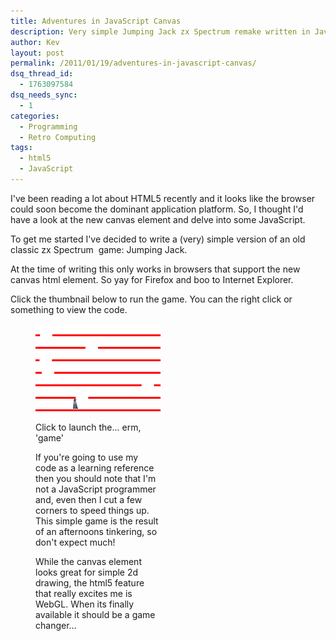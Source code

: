 ```yaml
---
title: Adventures in JavaScript Canvas
description: Very simple Jumping Jack zx Spectrum remake written in JavaScript. Written as a programming learning exercise.
author: Kev
layout: post
permalink: /2011/01/19/adventures-in-javascript-canvas/
dsq_thread_id:
  - 1763097584
dsq_needs_sync:
  - 1
categories:
  - Programming
  - Retro Computing
tags:
  - html5
  - JavaScript
---
```

I've been reading a lot about HTML5 recently and it looks like the browser could soon become the dominant application platform. So, I thought I'd have a look at the new canvas element and delve into some JavaScript.

To get me started I've decided to write a (very) simple version of an old classic zx Spectrum  game: Jumping Jack.

At the time of writing this only works in browsers that support the new canvas html element. So yay for Firefox and boo to Internet Explorer.

Click the thumbnail below to run the game. You can the right click or something to view the code.<figure id="attachment_29" style="width: 200px;" class="wp-caption alignnone">

<a href="/JumpingJack" target="_self"><img class="size-full wp-image-29" src="/images/jj-thumbnail.png" alt="An experiment in html5 canvas" width="200" height="140" /></a>

Click to launch the... erm, 'game' 

If you're going to use my code as a learning reference then you should note that I'm not a JavaScript programmer and, even then I cut a few corners to speed things up. This simple game is the result of an afternoons tinkering, so don't expect much!

While the canvas element looks great for simple 2d drawing, the html5 feature that really excites me is WebGL. When its finally available it should be a game changer&#8230;
